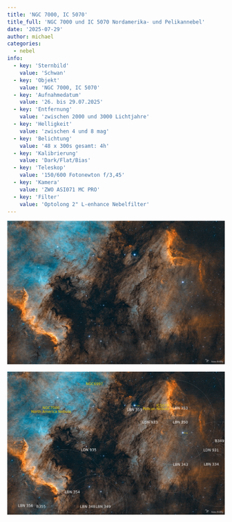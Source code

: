 ```yaml
---
title: 'NGC 7000, IC 5070'
title_full: 'NGC 7000 und IC 5070 Nordamerika- und Pelikannebel'
date: '2025-07-29'
author: michael
categories:
  - nebel
info:
  - key: 'Sternbild'
    value: 'Schwan'
  - key: 'Objekt'
    value: 'NGC 7000, IC 5070'
  - key: 'Aufnahmedatum'
    value: '26. bis 29.07.2025'
  - key: 'Entfernung'
    value: 'zwischen 2000 und 3000 Lichtjahre' 
  - key: 'Helligkeit'
    value: 'zwischen 4 und 8 mag'
  - key: 'Belichtung'
    value: '48 x 300s gesamt: 4h'
  - key: 'Kalibrierung'
    value: 'Dark/Flat/Bias'
  - key: 'Teleskop'
    value: '150/600 Fotonewton f/3,45'
  - key: 'Kamera'
    value: 'ZWO ASI071 MC PRO'
  - key: 'Filter'
    value: 'Optolong 2" L-enhance Nebelfilter'
---
```


![NGC-7000](header.jpg 'NGC-7000')



![NGC-7000](NGC7000_IC5070_Annotated.jpg 'NGC-7000')
